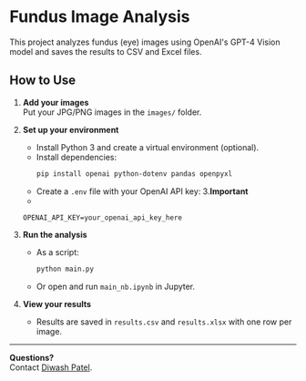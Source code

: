 # Fundus Image Analysis

This project analyzes fundus (eye) images using OpenAI's GPT-4 Vision model and saves the results to CSV and Excel files.

## How to Use

1. **Add your images**  
   Put your JPG/PNG images in the `images/` folder.

2. **Set up your environment**  
   - Install Python 3 and create a virtual environment (optional).
   - Install dependencies:
     ```sh
     pip install openai python-dotenv pandas openpyxl
     ```
   - Create a `.env` file with your OpenAI API key:
    3.**Important**
    - 
     ```
     OPENAI_API_KEY=your_openai_api_key_here
     ```

3. **Run the analysis**  
   - As a script:
     ```sh
     python main.py
     ```
   - Or open and run `main_nb.ipynb` in Jupyter.

4. **View your results**  
   - Results are saved in `results.csv` and `results.xlsx` with one row per image.


---

**Questions?**  
Contact [Diwash Patel](https://github.com/DiwashPatel).